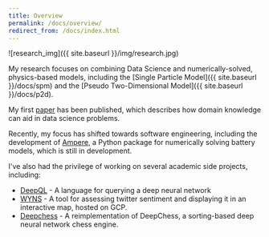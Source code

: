 ```yaml
---
title: Overview
permalink: /docs/overview/
redirect_from: /docs/index.html
---
```


![research_img]({{ site.baseurl }}/img/research.jpg)

My research focuses on combining Data Science and numerically-solved, physics-based models, including the [Single Particle Model]({{ site.baseurl }}/docs/spm) and the [Pseudo Two-Dimensional Model]({{ site.baseurl }}/docs/p2d).

My first [paper](http://jes.ecsdl.org/content/165/2/A1.abstract?ct) has been published, which describes how domain knowledge can aid in data science problems.

Recently, my focus has shifted towards software engineering, including the development of [Ampere](http://www.github.com/nealde/ampere), a Python package for numerically solving battery models, which is still in development.

I've also had the privilege of working on several academic side projects, including:
 - [DeepQL](http://www.github.com/nealde/deepql) - A language for querying a deep neural network
 - [WYNS](http://www.github.com/nealde/wyns) - A tool for assessing twitter sentiment and displaying it in an interactive map, hosted on GCP.
 - [Deepchess](http://www.github.com/nealde/deepchess) - A reimplementation of DeepChess, a sorting-based deep neural network chess engine.
